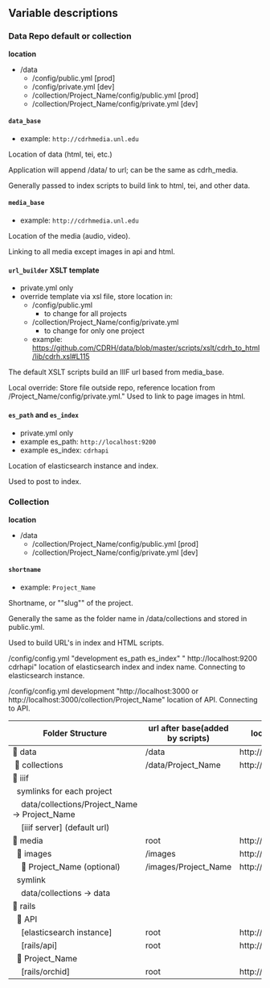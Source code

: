 ## Variable descriptions

### Data Repo default or collection

**location**

* /data
  * /config/public.yml [prod]
  * /config/private.yml [dev]
  * /collection/Project_Name/config/public.yml [prod]
  * /collection/Project_Name/config/private.yml [dev]

#### `data_base`

* example: `http://cdrhmedia.unl.edu`

Location of data (html, tei, etc.) 

Application will append /data/ to url; can be the same as cdrh_media.

Generally passed to index scripts to build link to html, tei, and other data.

#### `media_base`

* example: `http://cdrhmedia.unl.edu`

Location of the media (audio, video).	

Linking to all media except images in api and html.

#### `url_builder` XSLT template

* private.yml only
* override template via xsl file, store location in:
  * /config/public.yml
      * to change for all projects
  * /collection/Project_Name/config/private.yml
      * to change for only one project 
  * example: https://github.com/CDRH/data/blob/master/scripts/xslt/cdrh_to_html/lib/cdrh.xsl#L115
  
The default XSLT scripts build an IIIF url based from media_base. 

Local override: Store file outside repo, reference location from /Project_Name/config/private.yml."	Used to link to page images in html.

#### `es_path` and `es_index`

* private.yml only
* example es_path: `http://localhost:9200`
* example es_index: `cdrhapi`

Location of elasticsearch instance and index.

Used to post to index.

### Collection

**location**

* /data
  * /collection/Project_Name/config/public.yml [prod]
  * /collection/Project_Name/config/private.yml [dev]

#### `shortname`

* example: `Project_Name`	

Shortname, or ""slug"" of the project.

Generally the same as the folder name in /data/collections and stored in public.yml.

Used to build URL's in index and HTML scripts.






/config/config.yml	"development
  es_path
  es_index"	"
http://localhost:9200
cdrhapi"	location of elasticsearch index and index name.	Connecting to elasticsearch instance.





/config/config.yml	development	"http://localhost:3000 or
http://localhost:3000/collection/Project_Name"	location of API.	Connecting to API.








| Folder Structure                                  | url after base(added by scripts) | localhost base        | cdrhdev base                         | cdrh prod base              |
|---------------------------------------------------|----------------------------------|-----------------------|--------------------------------------|-----------------------------|
| 📁 data                                            | /data                            | http://localhost:9999 | http://cdrhdev1.unl.edu/media        | http://cdrhmedia.unl.edu    |
|   &nbsp;📁 collections                                   | /data/Project_Name               | http://localhost:9999 | http://cdrhdev1.unl.edu/media        | http://cdrhmedia.unl.edu    |
| 📁 iiif                                            |                                  |                       |                                      |                             |
|   &nbsp;&nbsp;symlinks for each project                       |                                  |                       |                                      |                             |
|     &nbsp;&nbsp;&nbsp;&nbsp;data/collections/Project_Name -> Project_Name |                                  |                       |                                      |                             |
|     &nbsp;&nbsp;&nbsp;&nbsp;[iiif server] (default url)                   |                                  |                       |                                      |                             |
| 📁 media                                           | root                             | http://localhost:9999 | http://cdrhdev1.unl.edu/media        | http://cdrhmedia.unl.edu    |
|   &nbsp;&nbsp;📁 images                                        | /images                          | http://localhost:9999 | http://cdrhdev1.unl.edu/media        | http://cdrhmedia.unl.edu    |
|     &nbsp;&nbsp;&nbsp;&nbsp;📁 Project_Name (optional)                     | /images/Project_Name             | http://localhost:9999 | http://cdrhdev1.unl.edu/media        | http://cdrhmedia.unl.edu    |
|   &nbsp;&nbsp;symlink                                         |                                  |                       |                                      |                             |
|     &nbsp;&nbsp;&nbsp;&nbsp;data/collections -> data                      |                                  |                       |                                      |                             |
| 📁 rails                                           |                                  |                       |                                      |                             |
|   &nbsp;&nbsp;📁 API                                           |                                  |                       |                                      |                             |
|     &nbsp;&nbsp;&nbsp;&nbsp;[elasticsearch instance]                      | root                             | http://localhost:9200 | http://localhost:9200                | http://localhost:9200       |
|     &nbsp;&nbsp;&nbsp;&nbsp;[rails/api]                                   | root                             | http://localhost:3000 | http://cdrhdev1.unl.edu/api/v1       | http://cdrhapi.unl.edu      |
|   &nbsp;&nbsp;📁 Project_Name                                  |                                  |                       |                                      |                             |
|     &nbsp;&nbsp;&nbsp;&nbsp;[rails/orchid]                                | root                             | http://localhost:3001 | http://cdrhdev1.unl.edu/Project_Name | http://Project_Name.unl.edu |



